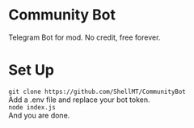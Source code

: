 # Community Bot
Telegram Bot for mod. No credit, free forever.

# Set Up
`git clone https://github.com/ShellMT/CommunityBot`<br />
Add a .env file and replace your bot token.<br />
`node index.js`<br />
And you are done.
